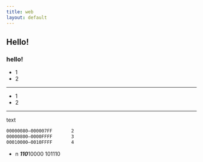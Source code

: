 ```yaml
---
title: web
layout: default
---
```

 
## Hello!

### hello!

  * 1
  * 2
  

---

  - 1
  - 2

---

  text


```markdown
00000080—000007FF       2
00000800—0000FFFF       3
00010000—0010FFFF       4
```

  * n ***110***10000 101110




